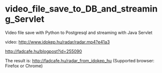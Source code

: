 # video_file_save_to_DB_and_streaming_Servlet

Video file save with Python to Postgresql and streaming with Java Servlet


video: http://www.idokep.hu/radar/radar.mp4?e41a3


http://fadcafe.hu/blogpost?id=255090

The result is: 
http://fadcafe.hu/radar_from_idokep_hu
(Supported browser: Firefox or Chrome)


